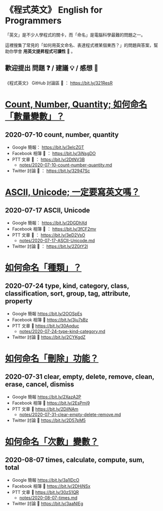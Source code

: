 # 《程式英文》 English for Programmers

「英文」是不少人學程式的關卡，而「命名」是電腦科學最難的問題之一。

這裡搜集了常見的「如何用英文命名、表達程式裡某個東西？」的問題與答案，幫助你學會 **用英文提昇程式可讀性** 🔎 。

## 歡迎提出 問題 ❓ / 建議 💡 / 感想 💭

《程式英文》 GitHub 討論區 💬 ： https://bit.ly/321ResR

# [Count, Number, Quantity; 如何命名「數量變數」？](https://bit.ly/3elcZGT)

## 2020-07-10 count, number, quantity

* Google 簡報： https://bit.ly/3elcZGT
* Facebook 相簿 💬 ： https://bit.ly/3iNsgDO
* PTT 文章 💬 ： https://bit.ly/2DtNV3B
  * [notes/2020-07-10-count-number-quantity.md](notes/2020-07-10-count-number-quantity.md)
* Twitter 討論 💬 ： https://bit.ly/32947Sc

# [ASCII, Unicode; 一定要寫英文嗎？](https://bit.ly/2DGDhXd)

## 2020-07-17 ASCII, Unicode

* Google 簡報： https://bit.ly/2DGDhXd
* Facebook 相簿 💬 ： https://bit.ly/3fCF2mv
* PTT 文章 💬 ： https://bit.ly/3eD2VsO
  * [notes/2020-07-17-ASCII-Unicode.md](notes/2020-07-17-ASCII-Unicode.md)
* Twitter 討論 💬 ： https://bit.ly/2ZGtY2l

# [如何命名「種類」？](https://bit.ly/2OOSpEs)

## 2020-07-24 type, kind, category, class, classification, sort, group, tag, attribute, property

* Google 簡報 https://bit.ly/2OOSpEs
* Facebook 相簿 💬 https://bit.ly/3ju7sBz
* PTT 文章 💬 https://bit.ly/30Aqduc
  * [notes/2020-07-24-type-kind-category.md](notes/2020-07-24-type-kind-category.md)
* Twitter 討論 💬 https://bit.ly/2CYKgdZ

# [如何命名「刪除」功能？](https://bit.ly/2XazA2P)

## 2020-07-31 clear, empty, delete, remove, clean, erase, cancel, dismiss

* Google 簡報 https://bit.ly/2XazA2P
* Facebook 相簿 💬 https://bit.ly/2EsPmj9
* PTT 文章 💬 https://bit.ly/2DilNAm
  * [notes/2020-07-31-clear-empty-delete-remove.md](notes/2020-07-31-clear-empty-delete-remove.md)
* Twitter 討論 💬 https://bit.ly/2D57pM5

# [如何命名「次數」變數？](https://bit.ly/3a1lDcO)

## 2020-08-07 times, calculate, compute, sum, total

* Google 簡報 https://bit.ly/3a1lDcO
* Facebook 相簿 💬 https://bit.ly/2DHjNSx
* PTT 文章 💬 https://bit.ly/30zS1QR
  * [notes/2020-08-07-times.md](notes/2020-08-07-times.md)
* Twitter 討論 💬 https://bit.ly/3aaNlEg
